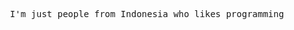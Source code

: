 <p align="center">
   <samp>
    I'm just people from Indonesia who likes programming
  </samp>
</p>


